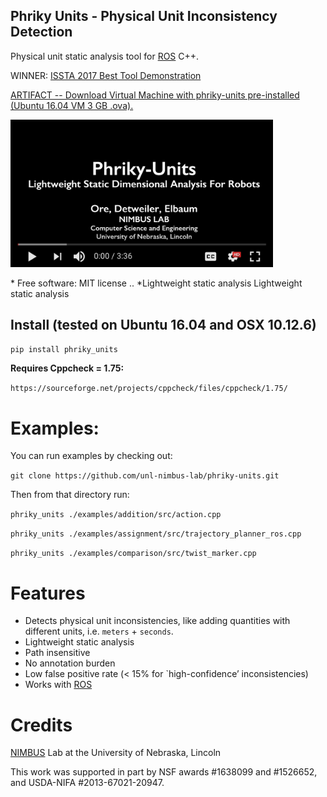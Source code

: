 ## Phriky Units - Physical Unit Inconsistency Detection

Physical unit static analysis tool for <a href='http://www.ros.org'>ROS</a> C++.

WINNER: <a href="https://conf.researchr.org/home/issta-2017">ISSTA 2017 Best Tool Demonstration</a>

<a href='https://unl.box.com/shared/static/83mnbe7ez73z5az7ct5gbabo1wm9htfl.ova'>ARTIFACT -- Download Virtual Machine with phriky-units pre-installed (Ubuntu 16.04 VM 3 GB .ova).</a>

<a href="https://youtu.be/cc-Bubopml4" target="_blank"><img src="./.youtube.png" width="420" alt="youtbe screenshot for Phriky-Units"></a>

\* Free software: MIT license .. \*Lightweight static analysis Lightweight static analysis 

## Install (tested on Ubuntu 16.04 and OSX 10.12.6)

`pip install phriky_units`

**Requires Cppcheck = 1.75:**


`https://sourceforge.net/projects/cppcheck/files/cppcheck/1.75/`


Examples:
=========

You can run examples by checking out:

`git clone https://github.com/unl-nimbus-lab/phriky-units.git`

Then from that directory run:

`phriky_units ./examples/addition/src/action.cpp`

`phriky_units ./examples/assignment/src/trajectory_planner_ros.cpp`

`phriky_units ./examples/comparison/src/twist_marker.cpp`

Features
========

-   Detects physical unit inconsistencies, like adding quantities with different units, i.e. `meters` + `seconds`.
-   Lightweight static analysis
-   Path insensitive
-   No annotation burden
-   Low false positive rate (&lt; 15% for \`high-confidence’ inconsistencies)
-   Works with [ROS]

Credits
=======

[NIMBUS] Lab at the University of Nebraska, Lincoln

This work was supported in part by NSF awards \#1638099 and \#1526652, and USDA-NIFA \#2013-67021-20947.

  [ROS]: http://www.ros.org
  [NIMBUS]: http://nimbus.unl.edu
